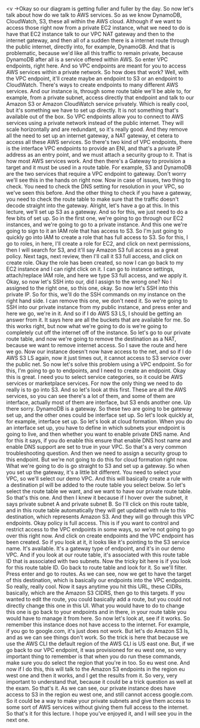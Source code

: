 
<v ->Okay so our diagram is getting fuller</v>
and fuller by the day.
So now let's talk about how do we talk
to AWS services.
So as we know DynamoDB, CloudWatch, S3,
these all within the AWS cloud.
Although if we want to access those right now
from a private EC2 instance,
what we need to do is have that EC2 instance
talk to our VPC NAT gateway
and then to the internet gateway,
and then all of a sudden
there is a internet route
through the public internet,
directly into, for example, DynamoGB.
And that is problematic, because we'd like
all this traffic to remain private,
because DynamoDB after all is a service offered within AWS.
So enter VPC endpoints, right here.
And so VPC endpoints are meant
for you to access AWS services
within a private network.
So how does that work?
Well, with the VPC endpoint,
it'll create maybe an endpoint to S3
or an endpoint to CloudWatch.
There's ways to create endpoints
to many different AWS services.
And our instance is, through some route table
we'll be able to, for example,
from a private subnet, access directly
that endpoint and talk to our Amazon S3
or Amazon CloudWatch service privately.
Which is really cool, but it's something
we have to set up directly.
It is not something that's available out of the box.
So VPC endpoints allow you to connect to AWS services
using a private network instead of the public internet.
They will scale horizontally and are redundant,
so it's really good.
And they remove all the need
to set up an internet gateway, a NAT gateway, et cetera
to access all these AWS services.
So there's two kind of VPC endpoints,
there is the interface VPC endpoints
to provide an ENI, and that's a private IP address
as an entry point, and we must
attach a security group to it.
That is how most AWS services work.
And then there's a Gateway to provision a target
and it must be used in a route table.
For example, S3 and DynamoDB are the two services
that require a VPC endpoint to gateway.
Don't worry we'll see this in the hands on right now.
Now in case of issues, two thing to check.
You need to check the DNS setting for resolution
in your VPC, so we've seen this before.
And the other thing to check if you have a gateway,
you need to check the route table
to make sure that the traffic doesn't decode
straight into the gateway.
Alright, let's have a go at this.
In this lecture, we'll set up S3 as a gateway.
And so for this, we just need to do a few bits of set up.
So in the first one, we're going to go through our
EC2 instances, and we're going to go to a private instance.
And this one we're going to sign to it
an IAM role that has access to S3.
So I'm just going to quickly go into IAM
to create a role that has full access to S3.
So for this, I go to roles, in here,
I'll create a role for EC2,
and click on next permissions,
then I will search for S3,
and it'll say Amazon S3 full access as a great policy.
Next tags, next review, then I'll call it
S3 full access, and click on create role.
Okay the role has been created,
so now I can go back to my EC2 instance
and I can right click on it.
I can go to instance settings,
attach/replace IAM role,
and here we type S3 full access,
and we apply it.
Okay, so now let's SSH into our,
did I assign to the wrong one?
No I assigned to the right one,
so this one, okay.
So now let's SSH into this private IP.
So for this, we'll do the SSH commands
on my instance on the right hand side.
I can remove this one, we don't need it.
So we're going to SSH into our private instance
from my public instance,
and press enter and here we go, we're in it.
And so if I do AWS S3 LS,
I should be getting an answer from it.
It says here are all the buckets
that are available for me.
So this works right,
but now what we're going to do
is we're going to completely cut off
the internet off of the instance.
So let's go to our private route table,
and now we're going to remove the destination as a NAT,
because we want to remove internet access.
So I save the route and here we go.
Now our instance doesn't now have access to the net,
and so if I do AWS S3 LS again,
now it just times out, it cannot access
to S3 service over the public net.
So now let's solve this problem
using a VPC endpoint.
So for this, I'm going to go to endpoints,
and I need to create an endpoint.
Okay this is great.
I need you to select service categories,
so it could be AWS services or marketplace services.
For now the only thing we need to do really
is to go into S3.
And so let's look at this first.
These are all the AWS services,
so you can see there's a lot of them,
and some of them are interface,
actually most of them are interface,
but S3 ends another one.
Up there sorry.
DynamoDB is a gateway.
So these two are going to be gateway set up,
and the other ones could be interface set up.
So let's look quickly at, for example, interface set up.
So let's look at cloud formation.
When you do an interface set up,
you have to define in which subnets your endpoint
is going to live, and then
whether you want to enable private DNS name.
And for this it says, if you do enable this
ensure that enable DNS host name and enable DNS support
are set to true in your VPC.
So that's a very common troubleshooting question.
And then we need to assign a security group
to this endpoint.
But we're not going to do this
for cloud formation right now.
What we're going to do is go straight
to S3 and set up a gateway. So when you set up the gateway,
it's a little bit different.
You need to select your VPC,
so we'll select our demo VPC.
And this will basically create a rule
with a destination pl will be added
to the route table you select below.
So let's select the route table we want,
and we want to have our private route table.
So that's this one.
And then I knew it because
if I hover over the subnet,
it says private subnet A and private subnet B.
So I'll click on this route table,
and in this route table automatically
they will get updated with rule to this destination,
which represents Amazon S3.
And they will go through this VPC endpoints.
Okay policy is full access.
This is if you want to control
and restrict access to the VPC endpoints
in some ways, so we're not
going to go over this right now.
And click on create endpoints
and the VPC endpoint has been created.
So if you look at it,
it looks like it's pointing to the S3 service name.
It's available. It's a gateway type of endpoint,
and it's in our demo VPC.
And if you look at our route table,
it's associated with this route table ID
that is associated with two subnets.
Now the tricky bit here is if you look
for this route table ID.
Go back to route table
and look for it. So we'll filter.
Press enter and go to routes.
As we can see, now we get to have the target
of this destination, which is basically our endpoints
into the VPC endpoints.
So really, really cool.
Now it says anytime you hit this URL,
these CIDRs, basically,
which are the Amazon S3 CIDRS,
then go to this targets.
If you wanted to edit the route,
you could basically add a route,
but you could not directly change this one
in this UI.
What you would have to do to change this one
is go back to your endpoints and in there,
in your route table you would have
to manage it from here.
So now let's look at,
see if it works.
So remember this instance does not
have access to the internet.
For example, if you go to google.com,
it's just does not work.
But let's do Amazon S3 ls,
and as we can see things don't work.
So the trick is here that because we use
the AWS CLI the default region of the AWS CLI
is US east one.
But, if we go back to our VPC endpoint,
it was provisioned for eu west one,
so very important thing to remember
is that when you do run these commands,
make sure you do select the region
that you're in too. So eu west one. And now if I do this,
this will talk to the Amazon S3 endpoints
in the region eu west one
and then it works, and I get the results from it.
So very, very important to understand that,
because it could be a trick question as well
at the exam.
So that's it.
As we can see, our private instance
does have access to S3 in the region eu west one,
and still cannot access google.com.
So it could be a way to make your private subnets
and give them access to some sort of AWS services
without giving them full access to the internet.
So that's it for this lecture.
I hope you've enjoyed it,
and I will see you in the next one.